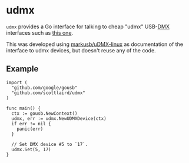 # udmx

`udmx` provides a Go interface for talking to cheap "udmx"
USB-[DMX](https://en.wikipedia.org/wiki/DMX512) interfaces such as
[this one](https://www.amazon.com/dp/B07GT3S6V6).

This was developed using
[markusb/uDMX-linux](https://github.com/markusb/uDMX-linux) as
documentation of the interface to udmx devices, but doesn't reuse any
of the code.

## Example

```
import (
  "github.com/google/gousb"
  "github.com/scottlaird/udmx"
)

func main() {
  ctx := gousb.NewContext()
  udmx, err := udmx.NewUDMXDevice(ctx)
  if err != nil {
    panic(err)
  }

  // Set DMX device #5 to `17`.
  udmx.Set(5, 17)
}
```